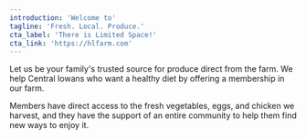 ```yaml
---
introduction: 'Welcome to'
tagline: 'Fresh. Local. Produce.'
cta_label: 'There is Limited Space!'
cta_link: 'https://hlfarm.com'
---
```


Let us be your family's trusted source for produce direct from the farm. We help Central Iowans who want a healthy diet by offering a membership in our farm.

Members have direct access to the fresh vegetables, eggs, and chicken we harvest, and they have the support of an entire community to help them find new ways to enjoy it.
